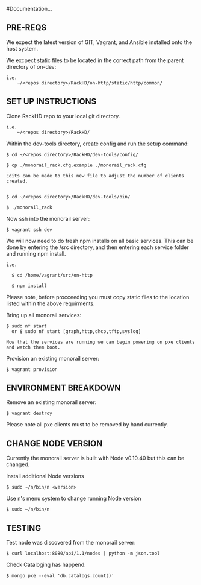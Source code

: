 #Documentation...

## PRE-REQS

  We expect the latest version of GIT, Vagrant, and Ansible installed onto the host system.

  We excpect static files to be located in the correct path from the parent directory of on-dev:

    i.e.
        ~/<repos directory>/RackHD/on-http/static/http/common/



## SET UP INSTRUCTIONS


  Clone RackHD repo to your local git directory.

    i.e.
        ~/<repos directory>/RackHD/


  Within the dev-tools directory, create config and run the setup command:

    $ cd ~/<repos directory>/RackHD/dev-tools/config/

    $ cp ./monorail_rack.cfg.example ./monorail_rack.cfg

    Edits can be made to this new file to adjust the number of clients created.


    $ cd ~/<repos directory>/RackHD/dev-tools/bin/

    $ ./monorail_rack

  Now ssh into the monorail server:

    $ vagrant ssh dev


  We will now need to do fresh npm installs on all basic services.
  This can be done by entering the /src directory, and then
  entering each service folder and running npm install.

    i.e.

      $ cd /home/vagrant/src/on-http

      $ npm install 

  Please note, before procceeding you must copy static files to the location listed within the above requirments.


  Bring up all monorail services:

    $ sudo nf start
      or $ sudo nf start [graph,http,dhcp,tftp,syslog]

    Now that the services are running we can begin powering on pxe clients and watch them boot.


  Provision an existing monorail server:

    $ vagrant provision

## ENVIRONMENT BREAKDOWN

  Remove an existing monorail server:

    $ vagrant destroy

  Please note all pxe clients must to be removed by hand currently.


## CHANGE NODE VERSION

  Currently the monorail server is built with Node v0.10.40 but this can be changed.

  Install additional Node versions

    $ sudo ~/n/bin/n <version>

  Use n's menu system to change running Node version

    $ sudo ~/n/bin/n


## TESTING

  Test node was discovered from the monorail server:

    $ curl localhost:8080/api/1.1/nodes | python -m json.tool

  Check Cataloging has happend:

    $ mongo pxe --eval 'db.catalogs.count()'
